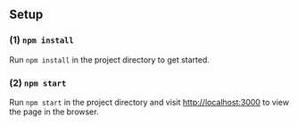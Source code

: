 ## Setup

### (1) `npm install`

Run `npm install` in the project directory to get started.

### (2) `npm start`

Run `npm start` in the project directory and visit [http://localhost:3000](http://localhost:3000) to view the page in the browser.
